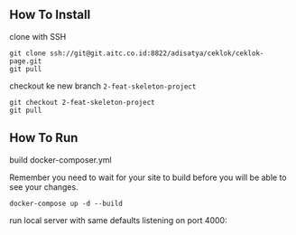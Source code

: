 ## How To Install

clone with SSH
```
git clone ssh://git@git.aitc.co.id:8822/adisatya/ceklok/ceklok-page.git
git pull
```

checkout ke new branch `2-feat-skeleton-project`
```
git checkout 2-feat-skeleton-project
git pull
```

## How To Run

build docker-composer.yml

Remember you need to wait for your site to build before you will be able to see your changes.
```
docker-compose up -d --build  
```

run local server with same defaults listening on port 4000: